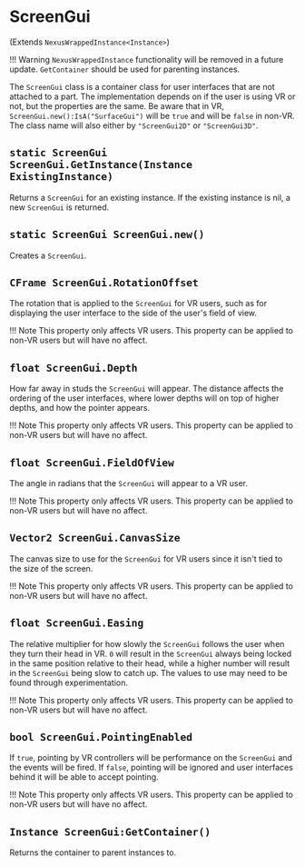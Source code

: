 # ScreenGui
(Extends `NexusWrappedInstance<Instance>`)

!!! Warning
    `NexusWrappedInstance` functionality will be removed in a
    future update. `GetContainer` should be used for parenting
    instances.

The `ScreenGui` class is a container class for
user interfaces that are not attached to a
part. The implementation depends on if the
user is using VR or not, but the properties
are the same. Be aware that in VR,
`ScreenGui.new():IsA("SurfaceGui")` will be
`true` and will be `false` in non-VR. The class
name will also either by `"ScreenGui2D"` or 
`"ScreenGui3D"`.

## `static ScreenGui ScreenGui.GetInstance(Instance ExistingInstance)`
Returns a `ScreenGui` for an existing instance. If the
existing instance is nil, a new `ScreenGui` is returned.

## `static ScreenGui ScreenGui.new()`
Creates a `ScreenGui`.

## `CFrame ScreenGui.RotationOffset`
The rotation that is applied to the `ScreenGui` for VR
users, such as for displaying the user interface
to the side of the user's field of view.

!!! Note
    This property only affects VR users. This property
    can be applied to non-VR users but will have no affect.

## `float ScreenGui.Depth`
How far away in studs the `ScreenGui` will appear. The distance
affects the ordering of the user interfaces, where lower depths
will on top of higher depths, and how the pointer appears.

!!! Note
    This property only affects VR users. This property
    can be applied to non-VR users but will have no affect.

## `float ScreenGui.FieldOfView`
The angle in radians that the `ScreenGui` will appear to a
VR user.

!!! Note
    This property only affects VR users. This property
    can be applied to non-VR users but will have no affect.

## `Vector2 ScreenGui.CanvasSize`
The canvas size to use for the `ScreenGui` for VR users since
it isn't tied to the size of the screen.

!!! Note
    This property only affects VR users. This property
    can be applied to non-VR users but will have no affect.

## `float ScreenGui.Easing`
The relative multiplier for how slowly the `ScreenGui` follows
the user when they turn their head in VR. `0` will result in
the `ScreenGui` always being locked in the same position
relative to their head, while a higher number will result in
the `ScreenGui` being slow to catch up. The values to use
may need to be found through experimentation.

!!! Note
    This property only affects VR users. This property
    can be applied to non-VR users but will have no affect.

## `bool ScreenGui.PointingEnabled`
If `true`, pointing by VR controllers will be performance
on the `ScreenGui` and the events will be fired. If `false`,
pointing will be ignored and user interfaces behind it will
be able to accept pointing.

!!! Note
    This property only affects VR users. This property
    can be applied to non-VR users but will have no affect.

## `Instance ScreenGui:GetContainer()`
Returns the container to parent instances to.